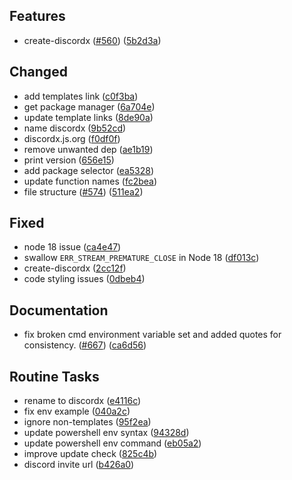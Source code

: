 ## Features

- create-discordx ([#560](https://github.com/discordx-ts/discordx/issues/560)) ([5b2d3a](https://github.com/discordx-ts/discordx/commit/5b2d3a5a6d41220e871e0e83caef8d51256cf4c8))

## Changed

- add templates link ([c0f3ba](https://github.com/discordx-ts/discordx/commit/c0f3ba0208d89ca2795f6a4fab7092ab68a196ff))
- get package manager ([6a704e](https://github.com/discordx-ts/discordx/commit/6a704eee74f1853f3c56ca81405da6f28d433733))
- update template links ([8de90a](https://github.com/discordx-ts/discordx/commit/8de90a934a5fa98091004354d046beb0d57ad502))
- name discordx ([9b52cd](https://github.com/discordx-ts/discordx/commit/9b52cd87879f9db2eab02dc81c248530e43a30d5))
- discordx.js.org ([f0df0f](https://github.com/discordx-ts/discordx/commit/f0df0f15fd8335ea22a58a5204e3ddf02d831198))
- remove unwanted dep ([ae1b19](https://github.com/discordx-ts/discordx/commit/ae1b19699f0c8757f8354dc0dc948caafab8fd20))
- print version ([656e15](https://github.com/discordx-ts/discordx/commit/656e1556eb077129a1b1afa111c7214eb2c5a6f9))
- add package selector ([ea5328](https://github.com/discordx-ts/discordx/commit/ea5328c7d708c2ca0df94a3bc378d9fa17d70cf9))
- update function names ([fc2bea](https://github.com/discordx-ts/discordx/commit/fc2bea3450b45e034b4827790bc6b8d0fa2875f7))
- file structure ([#574](https://github.com/discordx-ts/discordx/issues/574)) ([511ea2](https://github.com/discordx-ts/discordx/commit/511ea207b4227c1320b1d09557a9faec73794b6b))

## Fixed

- node 18 issue ([ca4e47](https://github.com/discordx-ts/discordx/commit/ca4e474236634f9a36a395ea9592b599c7840d95))
- swallow `ERR_STREAM_PREMATURE_CLOSE` in Node 18 ([df013c](https://github.com/discordx-ts/discordx/commit/df013ced40d85ab7dd02e548f5604ee1e14ca10f))
- create-discordx ([2cc12f](https://github.com/discordx-ts/discordx/commit/2cc12f08e18aebdf42d02ab44f831b27bbbbd541))
- code styling issues ([0dbeb4](https://github.com/discordx-ts/discordx/commit/0dbeb455bcd880051e882ef1e5c1d976ff6d4e73))

## Documentation

- fix broken cmd environment variable set and added quotes for consistency. ([#667](https://github.com/discordx-ts/discordx/issues/667)) ([ca6d56](https://github.com/discordx-ts/discordx/commit/ca6d569b7d4320667f6b754903bc10f560bbfcdf))

## Routine Tasks

- rename to discordx ([e4116c](https://github.com/discordx-ts/discordx/commit/e4116cc5beb9a129b7e742fd6014ffe72adc5e2b))
- fix env example ([040a2c](https://github.com/discordx-ts/discordx/commit/040a2c7d71878426e46c66efc64599af551215c6))
- ignore non-templates ([95f2ea](https://github.com/discordx-ts/discordx/commit/95f2ea61cb941846349b073a0e5163237447e859))
- update powershell env syntax ([94328d](https://github.com/discordx-ts/discordx/commit/94328d73b6751f8222ce71f148670705c301fbed))
- update powershell env command ([eb05a2](https://github.com/discordx-ts/discordx/commit/eb05a238a2509cc87a3b89f4bf8323a62605a966))
- improve update check ([825c4b](https://github.com/discordx-ts/discordx/commit/825c4b01f7715c1c53fcffb528e47ba7cd825801))
- discord invite url ([b426a0](https://github.com/discordx-ts/discordx/commit/b426a0ad431586ceec78652b73de076a31f0ae13))
